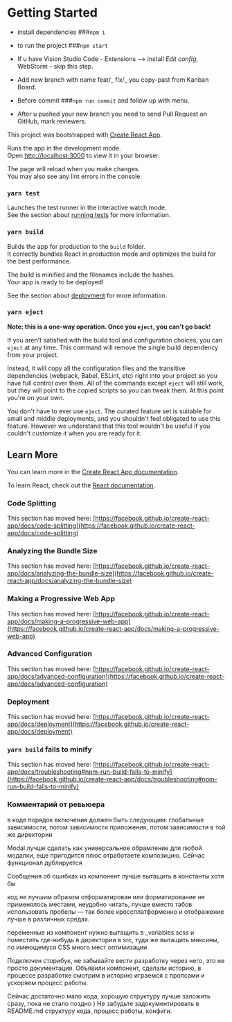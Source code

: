 # Getting Started

- install dependencies ###`npm i`

- to run the project ###`npm start`

- If u have Vision Studio Code - Extensions --> install _Edit config_, WebStorm - skip this step.

- Add new branch with name feat/_ fix/_ you copy-past from Kanban Board.

- Before commit ###`npm run commit` and follow up with menu.

- After u pushed your new branch you need to send Pull Request on GitHub, mark reviewers.

This project was bootstrapped with [Create React App](https://github.com/facebook/create-react-app).

Runs the app in the development mode.\
Open [http://localhost:3000](http://localhost:3000) to view it in your browser.

The page will reload when you make changes.\
You may also see any lint errors in the console.

### `yarn test`

Launches the test runner in the interactive watch mode.\
See the section about [running tests](https://facebook.github.io/create-react-app/docs/running-tests) for more information.

### `yarn build`

Builds the app for production to the `build` folder.\
It correctly bundles React in production mode and optimizes the build for the best performance.

The build is minified and the filenames include the hashes.\
Your app is ready to be deployed!

See the section about [deployment](https://facebook.github.io/create-react-app/docs/deployment) for more information.

### `yarn eject`

**Note: this is a one-way operation. Once you `eject`, you can't go back!**

If you aren't satisfied with the build tool and configuration choices, you can `eject` at any time. This command will remove the single build dependency from your project.

Instead, it will copy all the configuration files and the transitive dependencies (webpack, Babel, ESLint, etc) right into your project so you have full control over them. All of the commands except `eject` will still work, but they will point to the copied scripts so you can tweak them. At this point you're on your own.

You don't have to ever use `eject`. The curated feature set is suitable for small and middle deployments, and you shouldn't feel obligated to use this feature. However we understand that this tool wouldn't be useful if you couldn't customize it when you are ready for it.

## Learn More

You can learn more in the [Create React App documentation](https://facebook.github.io/create-react-app/docs/getting-started).

To learn React, check out the [React documentation](https://reactjs.org/).

### Code Splitting

This section has moved here: [https://facebook.github.io/create-react-app/docs/code-splitting](https://facebook.github.io/create-react-app/docs/code-splitting)

### Analyzing the Bundle Size

This section has moved here: [https://facebook.github.io/create-react-app/docs/analyzing-the-bundle-size](https://facebook.github.io/create-react-app/docs/analyzing-the-bundle-size)

### Making a Progressive Web App

This section has moved here: [https://facebook.github.io/create-react-app/docs/making-a-progressive-web-app](https://facebook.github.io/create-react-app/docs/making-a-progressive-web-app)

### Advanced Configuration

This section has moved here: [https://facebook.github.io/create-react-app/docs/advanced-configuration](https://facebook.github.io/create-react-app/docs/advanced-configuration)

### Deployment

This section has moved here: [https://facebook.github.io/create-react-app/docs/deployment](https://facebook.github.io/create-react-app/docs/deployment)

### `yarn build` fails to minify

This section has moved here: [https://facebook.github.io/create-react-app/docs/troubleshooting#npm-run-build-fails-to-minify](https://facebook.github.io/create-react-app/docs/troubleshooting#npm-run-build-fails-to-minify)

### Комментарий от ревьюера

в коде порядок включения должен быть следующим: глобальные зависимости, потом зависимости приложения, потом зависимости в той же директории

Modal лучше сделать как универсальное обрамление для любой модалки, еще пригодится плюс отработаете композицию. Сейчас функционал дублируется

Сообщения об ошибках из компонент лучше вытащить в константы хотя бы

код не лучшим образом отформатирован или форматирование не применялось местами, неудобно читать, лучше вместо табов использовать пробелы — так более кроссплатформенно и отображение лучше в различных средах.

переменные из компонент нужно вытащить в \_variables.scss и поместить где-нибудь в директории в src, туда же вытащить миксины, по имеющемуся CSS много мест оптимизации

Подключен сторибук, не забывайте вести разработку через него, это не просто документация. Объявили компонент, сделали историю, в процессе разработке смотрим в историю играемся с пропсами и ускоряем процесс работы.

Сейчас достаточно мало кода, хорошую структуру лучше заложить сразу, пока не стало поздно ) Не забудьте задокументировать в README.md структуру кода, процесс работы, конфиги.
